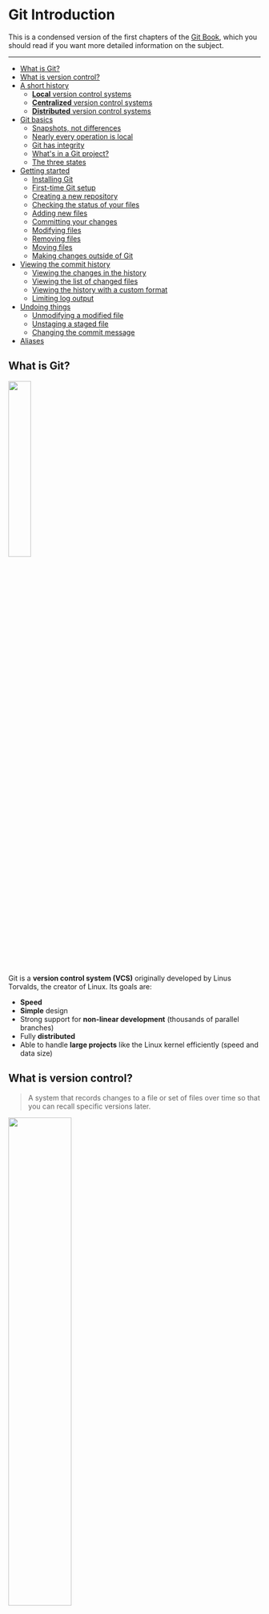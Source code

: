 # Git Introduction

This is a condensed version of the first chapters of the [Git Book](https://git-scm.com/book/en/v2), which you should read if you want more detailed information on the subject.

---

<!-- START doctoc generated TOC please keep comment here to allow auto update -->
<!-- DON'T EDIT THIS SECTION, INSTEAD RE-RUN doctoc TO UPDATE -->


- [What is Git?](#what-is-git)
- [What is version control?](#what-is-version-control)
- [A short history](#a-short-history)
  - [**Local** version control systems](#local-version-control-systems)
  - [**Centralized** version control systems](#centralized-version-control-systems)
  - [**Distributed** version control systems](#distributed-version-control-systems)
- [Git basics](#git-basics)
  - [Snapshots, not differences](#snapshots-not-differences)
  - [Nearly every operation is local](#nearly-every-operation-is-local)
  - [Git has integrity](#git-has-integrity)
  - [What's in a Git project?](#whats-in-a-git-project)
  - [The three states](#the-three-states)
- [Getting started](#getting-started)
  - [Installing Git](#installing-git)
  - [First-time Git setup](#first-time-git-setup)
  - [Creating a new repository](#creating-a-new-repository)
  - [Checking the status of your files](#checking-the-status-of-your-files)
  - [Adding new files](#adding-new-files)
  - [Committing your changes](#committing-your-changes)
  - [Modifying files](#modifying-files)
  - [Removing files](#removing-files)
  - [Moving files](#moving-files)
  - [Making changes outside of Git](#making-changes-outside-of-git)
- [Viewing the commit history](#viewing-the-commit-history)
  - [Viewing the changes in the history](#viewing-the-changes-in-the-history)
  - [Viewing the list of changed files](#viewing-the-list-of-changed-files)
  - [Viewing the history with a custom format](#viewing-the-history-with-a-custom-format)
  - [Limiting log output](#limiting-log-output)
- [Undoing things](#undoing-things)
  - [Unmodifying a modified file](#unmodifying-a-modified-file)
  - [Unstaging a staged file](#unstaging-a-staged-file)
  - [Changing the commit message](#changing-the-commit-message)
- [Aliases](#aliases)

<!-- END doctoc generated TOC please keep comment here to allow auto update -->





## What is Git?

<a href='https://git-scm.com'><img src='images/git-logo.png' width='30%' /></a>

Git is a **version control system (VCS)** originally developed by Linus Torvalds, the creator of Linux.
Its goals are:

* **Speed**
* **Simple** design
* Strong support for **non-linear development** (thousands of parallel branches)
* Fully **distributed**
* Able to handle **large projects** like the Linux kernel efficiently (speed and data size)





## What is version control?

> A system that records changes to a file or set of files over time so that you can recall specific versions later.

<p class='center'><img src='images/commits.png' width='50%' /></p>

What can I do with it?

* **Revert** files back to a previous state.
* Revert the entire project back to a previous state.
* **Compare** changes over time.
* See who last modified something that might be causing a problem, who introduced an issue and when, and more.
* **Recover** if you screw things up or lose files.





## A short history

<!-- slide-front-matter class: center, middle -->





### **Local** version control systems

<!-- slide-column 60 -->

You can manually copy your files into another directory to keep old versions.

Systems such as [RCS][rcs] were developed to automate this process.

<!-- slide-column 40 -->

<img src='images/local-vcs.png' width='100%' />

<!-- slide-container -->

**But:**

* It is easy to forget which directory you’re in and accidentally write to the wrong file or copy over files you don’t mean to.
* This is limited to your computer: how do you **collaborate** with other people?





### **Centralized** version control systems

<!-- slide-column 60 -->

Systems such as [CVS][cvs], [Subversion][svn], and [Perforce][perforce] have a **single server** that contains all the versioned files,
and clients check out files from that central place.

You can **collaborate** with other people through the server,
and administrators have **fine-grained control** over who can do what.

<!-- slide-column 40 -->

<img src='images/centralized-vcs.png' width='100%' />

<!-- slide-container -->

**But:**

* The centralized server is a **single point of failure**.
  If it goes down, then nobody can collaborate at all or save versioned change to anything they're working on.
* If the server's hard disk becomes corrupt and proper backups haven't been kept, you **lose the entire history** of the project except whatever single snapshots people happen to have on their local machines.





### **Distributed** version control systems

<!-- slide-column 50 -->

Systems such as [Git][git], [Mercurial][mercurial], [Bazaar][bazaar] or [Darcs][darcs] are **distributed**.
Clients don't just check out the latest snapshot of the files: they **fully mirror** the repository.

* If any server dies, any of the client repositories can be copied back up to the server to **restore** it.
* You can **collaborate** with different groups of people in different ways simultaneously within the same project.
  This allows you to set up [several types of workflows][distributed-workflows] that aren't possible in centralized systems, such as hierarchical models.

<!-- slide-column 50 -->

<img src='images/distributed-vcs.png' width='100%' />





## Git basics

<!-- slide-front-matter class: center, middle -->





### Snapshots, not differences

<!-- slide-column 50 -->

Other VCSs, like Subversion, store information as a list of file-based **changes**.

Git thinks of its data more like a set of **snapshots** of a miniature filesystem.

Every time you save the state of your project in Git, it basically takes a picture of what all your files look like at that moment and stores a reference to that snapshot.
To be efficient, **if files have not changed, Git doesn't store the file again**, just a link to the previous identical file it has already stored.
Git thinks about its data more like a stream of snapshots.

<!-- slide-column 50 -->

**Changes**

<img src='images/deltas.png' width='100%' />

**Snapshots**

<img src='images/snapshots.png' width='100%' />





### Nearly every operation is local

Most operations in Git only need local files and resources to operate.
Because you have the entire history of the project right there on your local disk, most operations seem almost instantaneous:

* To browse the history of the project, Git simply reads it directly from your local database.
* To see the changes introduced in a file since a month ago, Git can look up the file a month ago and do a local difference calculation.
* If you're offline, you can commit happily until you get to a network connection to upload.





### Git has integrity

Everything in Git is check-summed before it is stored and is then referred to by that **checksum**.
This means it's impossible to change the contents of any file or directory without Git knowing about it.
This functionality is built into Git at the lowest levels and is integral to its philosophy.
You can’t lose information in transit or get file corruption without Git being able to detect it.

The mechanism that Git uses for this checksumming is called a [SHA-1][sha1] hash.
This is a 40-character string composed of hexadecimal characters (0–9 and a–f) and calculated based on the contents of a file or directory structure in Git.
A SHA-1 hash looks something like this:

```
24b9da6552252987aa493b52f8696cd6d3b00373
```

You will see these hash values all over the place in Git because it uses them so much.
In fact, Git stores everything in its database **not by file name but by the hash value of its contents**.





### What's in a Git project?

The file structure in a Git project looks like this:

```txt
my-project:
  .git:
    HEAD
    config
    hooks
    index
    objects
    ...
  file1.txt
  file2.txt
  dir:
    file3.txt
```

A Git project has three main sections:

* The Git directory
* The working directory
* The staging area

#### The Git directory

The Git directory is where Git stores the metadata and object database for your project: all the **snapshots** of the different **versions** of your files.
This is the most important part of Git, and it is what is copied when you clone a repository from another computer.

It's located in the `.git` directory in the project's directory:

```txt
my-project:
* .git:
*   HEAD
*   config
*   hooks
*   index
*   objects
*   ...
  file1.txt
  file2.txt
  dir:
    file3.txt
```

There's no reason to modify any of the files in this directory yourself.
You could easily corrupt the Git repository.

#### The working directory (also called the working tree)

The working directory is a **single checkout of one version** of the project: these are **the files you are currently working on**.
These files are pulled out of the compressed database in the Git directory and placed in your project's directory for you to use or modify:

```txt
*my-project:
  .git:
    HEAD
    config
    hooks
    index
    objects
    ...
* file1.txt
* file2.txt
* dir:
*   file3.txt
```

#### The staging area (also called the index)

The staging area is a file, generally contained in your Git directory, that stores information about **what will go into your next commit**.

Before file snapshots are committed in the Git directory, they must go through the *staging area*.

```txt
my-project:
  .git:
    HEAD
    config
    hooks
*   index
    objects
    ...
  file1.txt
  file2.txt
  dir:
    file3.txt
```





### The three states

This is one of the **_most important things to remember about Git_**.

Git has three main states that your files can reside in: *committed*, *modified*, and *staged*:

* **Committed** means that the data is safely stored in your local database (the *Git directory*).
* **Modified** means that you have changed the file but have not committed it to your database yet.
* **Staged** means that you have marked a *new* or *modified* file in its current version to go into your next commit snapshot.
  It is in the *staging area*.

#### The basic Git workflow

The basic Git workflow goes something like this:

<p class='center'><img src='images/areas.png' width='60%' /></p>

* You **check out** a specific version of your files into the *working directory*.
* You **modify** files in your *working directory*.
* You **stage** the files, adding snapshots of them to your *staging area*.
* You do a **commit**, which takes the files as they are in the *staging area* and stores that snapshot permanently to your *Git directory*.





## Getting started

The rest of this documentation is a tutorial where you will learn how to:

* Configure Git for the first time
* Create a new repository
* Check the status of your files
* Track new files
* Stage and commit modified files
* Remove files
* Move files
* Ignore files





### Installing Git

There are a lot of different ways to use Git: the original command line tools and various GUIs of varying capabilities.
But the command line is the only place you can run **all** Git commands with all their options.

If you know how to run the command line version, you can probably also figure out how to run the GUI version, while the opposite is not necessarily true.
So the **command line** is what we will use.

Some of you may already have Git installed.
Run the following command in a terminal to make sure:

```bash
$> git --version
git version 2.11.0
```

If you don't have it, follow these [installation instructions][install-git] to install Git on your machine.





### First-time Git setup

Now that you have Git, you must configure your **identity**: your user name and e-mail address.
This is important because every Git commit uses this information, and it's *immutably* baked into every commit you make.

Use the `git config` command to do this:

```bash
$> git config --global user.name "John Doe"
$> git config --global user.email john.doe@example.com
```

You can also run the command with the `--list` option to check that the settings were successfully applied:

```bash
$> git config --list
user.name=John Doe
user.email=john.doe@example.com
```

Note that with the `--global` option, Git will store these settings in your user configuration file (`~/.gitconfig`),
so you only need to do this **once on any given computer**.
You can also change them at any time by running the commands again.





### Creating a new repository

Let's get started by creating a directory for our new project:

```bash
$> cd /path/to/projects
$> mkdir hello-project
```

Go into the directory and run `git init` to create a Git repository:

```bash
$> cd hello-project
$> git init
Initialized empty Git repository in ~/hello-project
```

This creates a Git directory (`.git`) with an empty object database.
At this point, nothing in your project is tracked yet.





### Checking the status of your files

The main tool you use to determine which files are in which state is the `git status` command.
If you run it in the repo you just created, you should see something like this:

```bash
$> git status
On branch master

Initial commit

nothing to commit (create/copy files and use "git add" to track)
```

This means you have an empty repo with no commits, and a clean *working directory* – there is nothing there.

As you can see, Git often helps you by telling you what you can do next: you need to start adding some files.





### Adding new files

In the project's directory, write "Hello World" into a `hello.txt` file and "Hi Bob" into a `hi.txt` file:

```bash
$> echo "Hello World" > hello.txt
$> echo "Hi Bob" > hi.txt
```

Re-run the `git status` command:

```bash
$> git status
On branch master

Initial commit

Untracked files:
  (use "git add <file>..." to include in what will be committed)

  hello.txt
  hi.txt

nothing added to commit but untracked files present (use "git add" to track)
```

Those files are **untracked**.
Git will not include them unless you **explicitly** tell it to do so.

#### Tracking new files

In order to begin tracking a new file, you must use the `git add` command:

```bash
$> git add hello.txt
$> git add hi.txt
$> git status
On branch master

Initial commit

Changes to be committed:
  (use "git rm --cached <file>..." to unstage)

    new file:   hello.txt
    new file:   hi.txt
```

The files are now **staged**: they will be in the next commit.

**Tips:**

* `git add *.txt` would have added the two files in one command.
* `git add .` would have added all the files in the current directory (recursively).

#### Checking staged changes

Git can show you what you have **staged**:

```diff
$> git diff --staged
diff --git a/hello.txt b/hello.txt
new file mode 100644
index 0000000..557db03
--- /dev/null
+++ b/hello.txt
@@ -0,0 +1 @@
+Hello World
diff --git a/hi.txt b/hi.txt
new file mode 100644
index 0000000..e5db1d9
--- /dev/null
+++ b/hi.txt
@@ -0,0 +1 @@
+Hello Bob
```

It shows you each staged file and the changes in those files.





### Committing your changes

Now that your staging area is set up the way you want it, you can **commit** your changes:

```bash
$> git commit -m "Add hello and hi files"
[master (root-commit) c90aa36] Add hello and hi files
 2 files changed, 2 insertions(+)
 create mode 100644 hello.txt
 create mode 100644 hi.txt
```

Note that Git gives you the beginning of the new commit's SHA-1 checksum (`c90aa36`) along with change statistics and other information.

```bash
$> git status
On branch master
nothing to commit, working tree clean
```





### Modifying files

Let's make some changes to both files:

```bash
echo "You are beautiful" >> hello.txt
echo "Hi Jane" >> hi.txt
```

And see what Git tells us:

```bash
$> git status
On branch master
Changes not staged for commit:
  (use "git add <file>..." to update what will be committed)
  (use "git checkout -- <file>..." to discard changes in working directory)

  modified:   hello.txt
  modified:   hi.txt

no changes added to commit (use "git add" and/or "git commit -a")
```

#### Staging modified files

Stage the changes on the `hello.txt` file and check the status:

```bash
$> git add hello.txt

$> git status
On branch master
Changes to be committed:
  (use "git reset HEAD <file>..." to unstage)

  modified:   hello.txt

Changes not staged for commit:
  (use "git add <file>..." to update what will be committed)
  (use "git checkout -- <file>..." to discard changes in working directory)

  modified:   hi.txt
```

If you commit now, only the changes on `hello.txt` will be included in the snapshot, while the changes in `hi.txt` will remain uncommitted.

#### Modifying a staged file

Before committing, let's make another change to `hello.txt` and check the status:

```bash
$> echo "I see trees of green" >> hello.txt

$> git status
On branch master
Changes to be committed:
  (use "git reset HEAD <file>..." to unstage)

  modified:   hello.txt

Changes not staged for commit:
  (use "git add <file>..." to update what will be committed)
  (use "git checkout -- <file>..." to discard changes in working directory)

  modified:   hello.txt
  modified:   hi.txt
```

`hello.txt` is shown both under "Changes to be committed" and "Changes not staged for commit".
What does this mean?

#### Checking staged and unstaged changes

<!-- slide-column 40 -->

Use `git diff` with the `--staged` option to show **staged** changes.

You can also use it without the option to see **unstaged** changes.

<!-- slide-column 60 -->

```diff
$> git diff --staged
diff --git a/hello.txt b/hello.txt
index 557db03..2136a8e 100644
--- a/hello.txt
+++ b/hello.txt
@@ -1 +1,2 @@
 Hello World
+You are beautiful
```

```diff
$> git diff
diff --git a/hello.txt b/hello.txt
index 2136a8e..730ea5a 100644
--- a/hello.txt
+++ b/hello.txt
@@ -1,2 +1,3 @@
 Hello World
 You are beautiful
+I see trees of green
diff --git a/hi.txt b/hi.txt
index e5db1d9..f74a87a 100644
--- a/hi.txt
+++ b/hi.txt
@@ -1 +1,2 @@
 Hello Bob
+Hi Jane
```

#### Staging area versus working directory

This example shows you that the working directory and the staging area and really two separate steps.

* The version of `hello.txt` you have **staged** contains two lines of text ("Hello World" and "You are beautiful").
  This is what will be committed.

* The version of `hello.txt` in the **working directory** has an additional line of text ("I see trees of green") which you added later.
  It will not be included in the next commit unless you stage the file again.

<p class='center'><img src='images/areas.png' width='60%' /></p>

#### Committing partially staged changes

```bash
$> git commit -m "The world is beautiful"
[master b65ec9c] The world is beautiful
 1 file changed, 1 insertion(+)

$> git status
On branch master
Changes not staged for commit:
  (use "git add <file>..." to update what will be committed)
  (use "git checkout -- <file>..." to discard changes in working directory)

  modified:   hello.txt
  modified:   hi.txt

no changes added to commit (use "git add" and/or "git commit -a")
```

As expected, the changes we did not stage are still **uncommitted**.
Let's fix that:

```bash
$> git add .

$> git commit -m "New lines in hello.txt and hi.txt"
[master dfc6c75] New lines in hello.txt and hi.txt
 2 files changed, 2 insertions(+)
```





### Removing files

You can remove files with Git:

```bash
$> git rm hi.txt
rm 'hi.txt'

$> git status
On branch master
Changes to be committed:
  (use "git reset HEAD <file>..." to unstage)

  deleted:    hi.txt
```

If you remove the file yourself, you must still run the `git rm` command to remove it from the staging area.





### Moving files

You can move files with Git:

```bash
$> git mv hi.txt people.txt
$> git status
On branch master
Changes to be committed:
  (use "git reset HEAD <file>..." to unstage)

  renamed:    hi.txt -> people.txt
```

Git actually doesn't store the fact that the file was moved:
it detects it after the fact.
This is equivalent:

```bash
mv hi.txt people.txt
git rm hi.txt
git add people.txt
```





### Making changes outside of Git

It's often simpler to just move or remove the files yourself:

```bash
$> mv hi.txt people.txt

$> git status
On branch master
Changes not staged for commit:
  (use "git add/rm <file>..." to update what will be committed)
  (use "git checkout -- <file>..." to discard changes in working directory)

  deleted:    hi.txt

Untracked files:
  (use "git add <file>..." to include in what will be committed)

  people.txt

no changes added to commit (use "git add" and/or "git commit -a")
```

#### Adding all changes

You can tell Git to add all changes (additions, modifications and removals):

```bash
$> git add --all .

$> git status
On branch master
Changes to be committed:
  (use "git reset HEAD <file>..." to unstage)

  renamed:    hi.txt -> people.txt
```

Many developers simply modify and manipulate files in their favorite editor or IDE, then use the command above.





## Viewing the commit history

Git has a very powerful `log` command:

```bash
$> git log
commit e753ceb86806b285aa105a846c7295e826439637
Author: John Doe <john.doe@example.com>
Date:   Mon Jan 23 11:50:07 2017 +0100

    New lines in hello.txt and hi.txt

commit 4c56257f622c53f1ddeaf3d58b6729b01b35aedb
Author: John Doe <john.doe@example.com>
Date:   Mon Jan 23 11:50:00 2017 +0100

    The world is beautiful

commit c90aa36ffca90aad44572c0cb319037c921eceb2
Author: John Doe <john.doe@example.com>
Date:   Mon Jan 23 11:01:06 2017 +0100

    Add hello and hi files
```

Use `git help log` to learn about its many options.





### Viewing the changes in the history

The `--patch` option shows the difference introduced in each commit:

```diff
$> git log --patch
commit e753ceb86806b285aa105a846c7295e826439637
Author: John Doe <john.doe@example.com>
Date:   Mon Jan 23 11:50:07 2017 +0100

    New lines in hello.txt and hi.txt

diff --git a/hello.txt b/hello.txt
index 2136a8e..730ea5a 100644
--- a/hello.txt
+++ b/hello.txt
@@ -1,2 +1,3 @@
 Hello World
 You are beautiful
+I see trees of green
diff --git a/hi.txt b/hi.txt
index e5db1d9..f74a87a 100644
--- a/hi.txt
+++ b/hi.txt
@@ -1 +1,2 @@
 Hello Bob
+Hi Jane
```





### Viewing the list of changed files

The `--stat` option lists the files that have changed and gives abbreviated statistics:

```bash
$> git log --stat
commit e753ceb86806b285aa105a846c7295e826439637
Author: John Doe <john.doe@example.com>
Date:   Mon Jan 23 11:50:07 2017 +0100

    New lines in hello.txt and hi.txt

 hello.txt | 1 +
 hi.txt    | 1 +
 2 files changed, 2 insertions(+)

commit 4c56257f622c53f1ddeaf3d58b6729b01b35aedb
Author: John Doe <john.doe@example.com>
Date:   Mon Jan 23 11:50:00 2017 +0100

    The world is beautiful

 hello.txt | 1 +
 1 file changed, 1 insertion(+)
```





### Viewing the history with a custom format

The `-pretty` option allows you to define your own format:

```bash
$> git log --pretty=format:"%h by %an %ad: %s" --date=relative
e753ceb by John Doe 5 hours ago: New lines in hello.txt and hi.txt
4c56257 by John Doe 5 hours ago: The world is beautiful
c90aa36 by John Doe 6 hours ago: Add hello and hi files
```

Check out the [available options][git-log-pretty-formats].





### Limiting log output

You can also limit which commits are listed.
The time-limiting options, in particular, are very useful:

```bash
$> git log --since=2.weeks
```

Here are some other useful options:

Option              | Limit to
:-                  | :-
`-(n)`              | The last n commits.
`--since, --after`  | Commits made after the specified date.
`--until, --before` | Commits made before the specified date.
`--author`          | Commits whose author entry matches the specified string.
`--grep`            | Commits with a commit message containing the string.
`-S`                | Commits adding or removing code matching the string.





## Undoing things

There are several ways of undoing things with Git.
We'll review a few of the tools available.

*Be careful:* you can't always undo some of these undos.





### Unmodifying a modified file

Sometimes you make a change and you realize you don't need it anymore.
Git actually tells you what to do to discard that change:

```bash
$> echo "Hi Steve" >> hi.txt

$> git status
On branch master
Changes not staged for commit:
  (use "git add <file>..." to update what will be committed)
  (use "git checkout -- <file>..." to discard changes in working directory)

  modified:   hi.txt

no changes added to commit (use "git add" and/or "git commit -a")
```

Simply use `git checkout` as instructed:

```bash
$> git checkout hi.txt

$> git status
On branch master
nothing to commit, working tree clean
```





### Unstaging a staged file

If you have staged a file and don't need the changes in it anymore, a simple `git checkout` is not enough.
Again, Git tells you what to do:

```bash
$> echo "Hi Steve" >> hi.txt

$> git add hi.txt

$> git status
On branch master
Changes to be committed:
  (use "git reset HEAD <file>..." to unstage)

  modified:   hi.txt
```

Use `git reset` as instructed:

```bash
$> git reset HEAD hi.txt
Unstaged changes after reset:
M       hi.txt
```

The changes will still be in the file, but you can now use `git checkout` to discard them.





### Changing the commit message

Oops, you've used the wrong commit message and want to change it?

```bash
$> git commit -m "Fix teh prblme"

$> git commit --amend -m "Fix the problem"
```

If you notice that you've forgotten to stage a file into the commit, you can also amend the commit to include it.
The following commands will only create one commit:

```bash
$> git commit -m "Fix the problem"
$> git add TheFix.java
$> git commit --amend -m "Fix the problem"
```

**Be careful:** this changes the commit and its SHA-1 hash.
You should not do this if you have already shared this commit with others.





## Aliases

TODO: aliases






[rcs]: https://en.wikipedia.org/wiki/Revision_Control_System
[cvs]: https://en.wikipedia.org/wiki/Concurrent_Versions_System
[svn]: https://subversion.apache.org/
[perforce]: https://en.wikipedia.org/wiki/Perforce_Helix
[git]: https://git-scm.com/
[mercurial]: https://www.mercurial-scm.org/
[bazaar]: http://bazaar.canonical.com/
[darcs]: http://darcs.net/
[distributed-workflows]: https://git-scm.com/book/en/v2/Distributed-Git-Distributed-Workflows
[sha1]: https://en.wikipedia.org/wiki/SHA-1
[install-git]: https://git-scm.com/book/en/v2/Getting-Started-Installing-Git
[git-log-pretty-formats]: https://git-scm.com/docs/git-log#_pretty_formats
